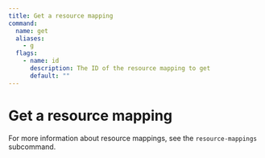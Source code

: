 ```yaml
---
title: Get a resource mapping
command:
  name: get
  aliases:
    - g
  flags:
    - name: id
      description: The ID of the resource mapping to get
      default: ""
---
```


# Get a resource mapping

For more information about resource mappings, see the `resource-mappings` subcommand.